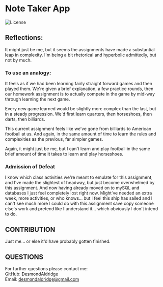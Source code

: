 # Note Taker App 
  ![License](https://img.shields.io/badge/LICENSE-none-blue)

  ## Reflections:

It might just be me, but it seems the assignments have made a substantial leap in complexity. I'm being a bit rhetorical and hyperbolic admittedly, but not by much.

### To use an analogy: 

It feels as if we had been learning fairly straight forward games and then played them. We're given a brief explanation, a few practice rounds, then our homework assignment is to actually compete in the game by mid-way through learning the next game. 

Every new game learned would be slightly more complex than the last, but in a steady progression. We'd first learn quarters, then horseshoes, then darts, then billiards.

This current assignment feels like we've gone from billiards to American football at us. And again, in the same amount of time to learn the rules and complexities as the previous, far simpler games.

Again, it might just be me, but I can't learn and play football in the same brief amount of time it takes to learn and play horseshoes. 

### Admission of Defeat

I know which class activities we're meant to emulate for this assignment, and I've made the slightest of headway, but just become overwhelmed by this assignment. And now having already moved on to mySQL and databases I just feel completely lost right now. Might've needed an extra week, more activities, or who knows... but I feel this ship has sailed and I can't see much more I could do with this assignment save copy someone else's work and pretend like I understand it... which obviously I don't intend to do.

  ## CONTRIBUTION
 Just me... or else it'd have probably gotten finished.

  ## QUESTIONS
  For further questions please contact me: <br>
  GitHub: DesmondAldridge <br>
  Email: desmondaldridge@gmail.com